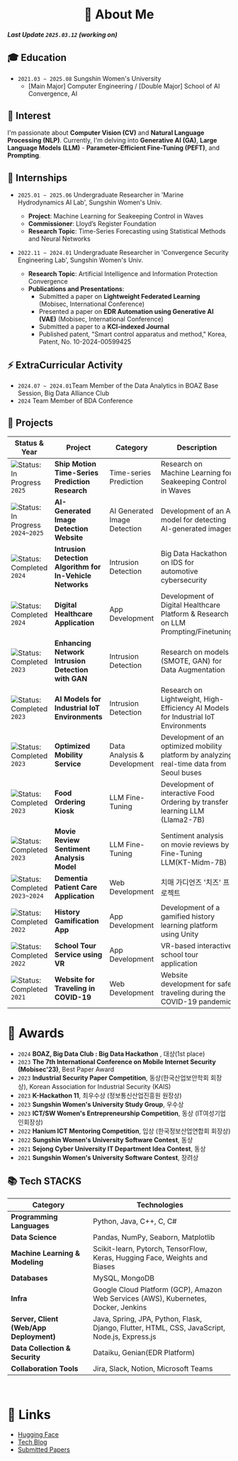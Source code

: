 <div align="center">

# 🚀 About Me  

</div>

##### Last Update `2025.03.12` (working on)

## 🎓 Education
- `2021.03 ~ 2025.08` Sungshin Women's University 
  - [Main Major] Computer Engineering / [Double Major] School of AI Convergence, AI

## 👀 Interest
I'm passionate about **Computer Vision (CV)** and **Natural Language Processing (NLP)**. 
Currently, I'm delving into **Generative AI (GA)**, **Large Language Models (LLM)** - **Parameter-Efficient Fine-Tuning (PEFT)**, and **Prompting**.

## 🔧 Internships
- `2025.01 ~ 2025.06` Undergraduate Researcher in 'Marine Hydrodynamics AI Lab', Sungshin Women's Univ.  
  - **Project**: Machine Learning for Seakeeping Control in Waves
  - **Commissioner**: Lloyd’s Register Foundation
  - **Research Topic**: Time-Series Forecasting using Statistical Methods and Neural Networks

- `2022.11 ~ 2024.01` Undergraduate Researcher in 'Convergence Security Engineering Lab', Sungshin Women's Univ.
  - **Research Topic**: Artificial Intelligence and Information Protection Convergence
  - **Publications and Presentations**:
    - Submitted a paper on **Lightweight Federated Learning** (Mobisec, International Conference)
    - Presented a paper on **EDR Automation using Generative AI (VAE)** (Mobisec, International Conference)
    - Submitted a paper to a **KCI-indexed Journal**
    - Published patent, "Smart control apparatus and method," Korea, Patent, No. 10-2024-00599425 

## ⚡ ExtraCurricular Activity
- `2024.07 ~ 2024.01`Team Member of the Data Analytics in BOAZ Base Session, Big Data Alliance Club 
- `2024` Team Member of BDA Conference 

## 📌 Projects

| **Status & Year** | **Project**                                                | **Category**                        | **Description**                                                                 | **Link** |
|------------------|-----------------------------------------------------------|--------------------------------------|---------------------------------------------------------------------------------|----------|
| ![Status: In Progress](https://img.shields.io/badge/Status-In%20Progress-yellow) `2025` | **Ship Motion Time-Series Prediction Research** | Time-series Prediction           | Research on Machine Learning for Seakeeping Control in Waves                    | [Project Link](https://github.com/haeun161/time_series) |
| ![Status: In Progress](https://img.shields.io/badge/Status-In%20Progress-yellow) `2024~2025` | **AI-Generated Image Detection Website** | AI Generated Image Detection        | Development of an AI model for detecting AI-generated images          | [Project Link](https://github.com/haeun161/AI_Detector) |
| ![Status: Completed](https://img.shields.io/badge/Status-Completed-brightgreen) `2024` | **Intrusion Detection Algorithm for In-Vehicle Networks** | Intrusion Detection        | Big Data Hackathon on IDS for automotive cybersecurity                     | [Project Link](https://github.com/haeun161/BOAZ_DAY2024) |
| ![Status: Completed](https://img.shields.io/badge/Status-Completed-brightgreen) `2024` | **Digital Healthcare Application** | App Development                        | Development of Digital Healthcare Platform & Research on LLM Prompting/Finetuning | - |
| ![Status: Completed](https://img.shields.io/badge/Status-Completed-brightgreen) `2023` | **Enhancing Network Intrusion Detection with GAN** | Intrusion Detection              | Research on models (SMOTE, GAN) for Data Augmentation                            | [Project Link](https://github.com/haeun161/GAN_DataAugmentation-UNSW_NB15_Dataset) |
| ![Status: Completed](https://img.shields.io/badge/Status-Completed-brightgreen) `2023` | **AI Models for Industrial IoT Environments** | Intrusion Detection                 | Research on Lightweight, High-Efficiency AI Models for Industrial IoT Environments | [Project Link](https://github.com/haeun161/Lightweight-Federated-Learning-based-Intrusion-Detection-for-the-Industrial-Internet-of-Things) |
| ![Status: Completed](https://img.shields.io/badge/Status-Completed-brightgreen) `2023` | **Optimized Mobility Service** | Data Analysis & Development | Development of an optimized mobility platform by analyzing real-time data from Seoul buses | - |
| ![Status: Completed](https://img.shields.io/badge/Status-Completed-brightgreen) `2023` | **Food Ordering Kiosk** | LLM Fine-Tuning   | Development of interactive Food Ordering by transfer learning LLM (Llama2-7B) | - |
| ![Status: Completed](https://img.shields.io/badge/Status-Completed-brightgreen) `2023` | **Movie Review Sentiment Analysis Model** | LLM Fine-Tuning                      | Sentiment analysis on movie reviews by Fine-Tuning LLM(KT-Midm-7B)               | [Project Link](https://huggingface.co/haeun161/lora-midm-7b-nsmc) |
| ![Status: Completed](https://img.shields.io/badge/Status-Completed-brightgreen) `2023~2024` | **Dementia Patient Care Application** | Web Development                         | 치매 가디언즈 '치즈' 프로젝트                                                        | [Project Link](https://github.com/haeun161/cheese) |
| ![Status: Completed](https://img.shields.io/badge/Status-Completed-brightgreen) `2022` | **History Gamification App** | App Development                         | Development of a gamified history learning platform using Unity                   | [Project Link](https://github.com/hanium22/hanium_project) |
| ![Status: Completed](https://img.shields.io/badge/Status-Completed-brightgreen) `2022` | **School Tour Service using VR** | App Development                         | VR-based interactive school tour application                                     | [Project Link](https://github.com/happySungMeow/sungMeow) |
| ![Status: Completed](https://img.shields.io/badge/Status-Completed-brightgreen) `2021` | **Website for Traveling in COVID-19** | Web Development                         | Website development for safe traveling during the COVID-19 pandemic              | [Project Link](https://github.com/sungshin21/2021sw) |




# 🏅 Awards
- `2024` **BOAZ, Big Data Club : Big Data Hackathon** , 대상(1st place)
- `2023` **The 7th International Conference on Mobile Internet Security (Mobisec'23)**, Best Paper Award
- `2023` **Industrial Security Paper Competition**, 동상(한국산업보안학회 회장상), Korean Association for Industrial Security (KAIS)
- `2023` **K-Hackathon 11**, 최우수상 (정보통신산업진흥원 원장상)
- `2023` **Sungshin Women's University Study Group**, 우수상
- `2023` **ICT/SW Women's Entrepreneurship Competition**, 동상 (IT여성기업인회장상)
- `2022` **Hanium ICT Mentoring Competition**, 입상 (한국정보산업연합회 회장상)
- `2022` **Sungshin Women's University Software Contest**, 동상
- `2021` **Sejong Cyber University IT Department Idea Contest**, 동상
- `2021` **Sungshin Women's University Software Contest**, 장려상

## 📚 Tech STACKS

| **Category**                         | **Technologies**                                                                                                     |
|--------------------------------------|---------------------------------------------------------------------------------------------------------------------|
| **Programming Languages**            | Python, Java, C++, C, C#                                                                                            |
| **Data Science**                    | Pandas, NumPy, Seaborn, Matplotlib                                                                                  |
| **Machine Learning & Modeling**      | Scikit-learn, Pytorch, TensorFlow, Keras, Hugging Face, Weights and Biases                                          |
| **Databases**                        | MySQL, MongoDB                                                                                                      |
| **Infra**                            | Google Cloud Platform (GCP), Amazon Web Services (AWS), Kubernetes, Docker, Jenkins                                 |
| **Server, Client (Web/App Deployment)** | Java, Spring, JPA, Python, Flask, Django, Flutter, HTML, CSS, JavaScript, Node.js, Express.js             |
| **Data Collection & Security**       | Dataiku, Genian(EDR Platform)                                                                                      |
| **Collaboration Tools**              | Jira, Slack, Notion, Microsoft Teams                                                                                |

<br>

# 🔗 Links

- [Hugging Face](https://huggingface.co/haeun161)  
- [Tech Blog](https://haeun161.tistory.com/)
- [Submitted Papers](https://button-breeze-d77.notion.site/s-Research-Papers-1128c3821d6b80f396f7fc7fd861828b?pvs=4) 
</div>
